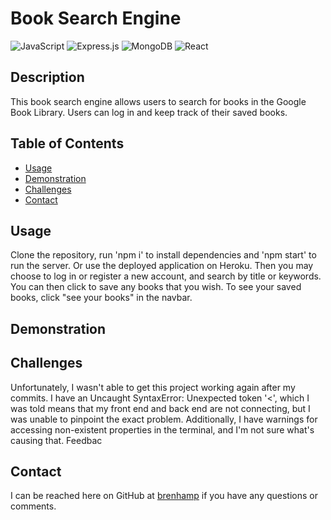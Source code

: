 # Book Search Engine

![JavaScript](https://img.shields.io/badge/JavaScript-323330?style=for-the-badge&logo=javascript&logoColor=F7DF1E)
![Express.js](https://img.shields.io/badge/Express.js-404D59?style=for-the-badge)
![MongoDB](https://img.shields.io/badge/MongoDB-4EA94B?style=for-the-badge&logo=mongodb&logoColor=white)
![React](https://img.shields.io/badge/React-20232A?style=for-the-badge&logo=react&logoColor=61DAFB)

## Description

This book search engine allows users to search for books in the Google Book Library. Users can log in and keep track of their saved books.

## Table of Contents

- [Usage](#usage)
- [Demonstration](#demonstration)
- [Challenges](#challenges)
- [Contact](#contact)


## Usage

Clone the repository, run 'npm i' to install dependencies and 'npm start' to run the server. Or use the deployed application on Heroku. Then you may choose to log in or register a new account, and search by title or keywords. You can then click to save any books that you wish. To see your saved books, click "see your books" in the navbar.

## Demonstration

## Challenges

Unfortunately, I wasn't able to get this project working again after my commits. I have an Uncaught SyntaxError: Unexpected token '<', which I was told means that my front end and back end are not connecting, but I was unable to pinpoint the exact problem. Additionally, I have warnings for accessing non-existent properties in the terminal, and I'm not sure what's causing that. Feedbac

## Contact

I can be reached here on GitHub at [brenhamp](https://github.com/brenhamp) if you have any questions or comments.
